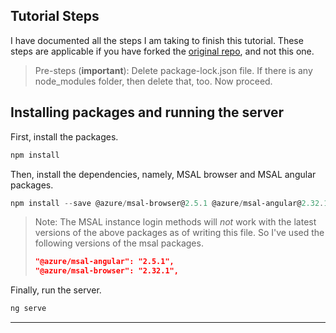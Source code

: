 ## Tutorial Steps

I have documented all the steps I am taking to finish this tutorial. These steps are applicable if you have forked the [original repo](https://github.com/derisen/msal-angular-demo), and not this one.

> Pre-steps (**important**): Delete package-lock.json file. If there is any node_modules folder, then delete that, too. Now proceed.

## Installing packages and running the server
First, install the packages.
```ps1
npm install
```
Then, install the dependencies, namely, MSAL browser and MSAL angular packages.
```ps1
npm install --save @azure/msal-browser@2.5.1 @azure/msal-angular@2.32.1
```
> Note: The MSAL instance login methods will _not_ work with the latest versions of the above packages as of writing this file.
So I've used the following versions of the msal packages.
> ```json
> "@azure/msal-angular": "2.5.1",
> "@azure/msal-browser": "2.32.1",
> ```

Finally, run the server.
```ps1
ng serve
```
---




